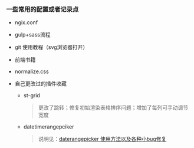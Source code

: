 ### 一些常用的配置或者记录点
* ngix.conf

* gulp+sass流程

* git 使用教程（svg浏览器打开）

* 前端书籍

* normalize.css

* 自己更改过的插件收藏
	+ st-grid
	
		> 更改了跳转；修复初始渲染表格排序问题；增加了每列可手动调节宽度
	+ datetimerangepciker
	  
	  > 说明见：[daterangepicker 使用方法以及各种小bug修复](https://www.jianshu.com/p/0d24c3d26bc9)